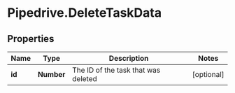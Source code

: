 # Pipedrive.DeleteTaskData

## Properties

Name | Type | Description | Notes
------------ | ------------- | ------------- | -------------
**id** | **Number** | The ID of the task that was deleted | [optional] 


